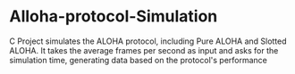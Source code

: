 # Alloha-protocol-Simulation
C Project simulates the ALOHA protocol, including Pure ALOHA and Slotted ALOHA. It takes the average frames per second as input and asks for the simulation time, generating data based on the protocol's performance
